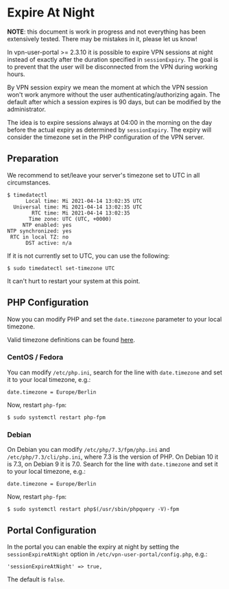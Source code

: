 # Expire At Night

**NOTE**: this document is work in progress and not everything has been 
extensively tested. There may be mistakes in it, please let us know!

In vpn-user-portal >= 2.3.10 it is possible to expire VPN sessions at night 
instead of exactly after the duration specified in `sessionExpiry`. The goal
is to prevent that the user will be disconnected from the VPN during working 
hours.

By VPN session expiry we mean the moment at which the VPN session won't work 
anymore without the user authenticating/authorizing again. The default after 
which a session expires is 90 days, but can be modified by the administrator.

The idea is to expire sessions always at 04:00 in the morning on the day before
the actual expiry as determined by `sessionExpiry`. The expiry will consider 
the timezone set in the PHP configuration of the VPN server.

## Preparation

We recommend to set/leave your server's timezone set to UTC in all 
circumstances.

```
$ timedatectl
      Local time: Mi 2021-04-14 13:02:35 UTC
  Universal time: Mi 2021-04-14 13:02:35 UTC
        RTC time: Mi 2021-04-14 13:02:35
       Time zone: UTC (UTC, +0000)
     NTP enabled: yes
NTP synchronized: yes
 RTC in local TZ: no
      DST active: n/a
```

If it is not currently set to UTC, you can use the following:

```
$ sudo timedatectl set-timezone UTC
```

It can't hurt to restart your system at this point.

## PHP Configuration

Now you can modify PHP and set the `date.timezone` parameter to your local 
timezone.

Valid timezone definitions can be found 
[here](https://www.php.net/manual/en/timezones.php).

### CentOS / Fedora

You can modify `/etc/php.ini`, search for the line with `date.timezone` and 
set it to your local timezone, e.g.:

```
date.timezone = Europe/Berlin
```

Now, restart `php-fpm`:

```
$ sudo systemctl restart php-fpm
```

### Debian

On Debian you can modify `/etc/php/7.3/fpm/php.ini` and 
`/etc/php/7.3/cli/php.ini`, where 7.3 is the version of PHP. On Debian 10 it is 
7.3, on Debian 9 it is 7.0. Search for the line with `date.timezone` and 
set it to your local timezone, e.g.:

```
date.timezone = Europe/Berlin
```

Now, restart `php-fpm`:

```
$ sudo systemctl restart php$(/usr/sbin/phpquery -V)-fpm
```

## Portal Configuration

In the portal you can enable the expiry at night by setting the 
`sessionExpireAtNight` option in `/etc/vpn-user-portal/config.php`, e.g.:

```
'sessionExpireAtNight' => true,
```

The default is `false`.
